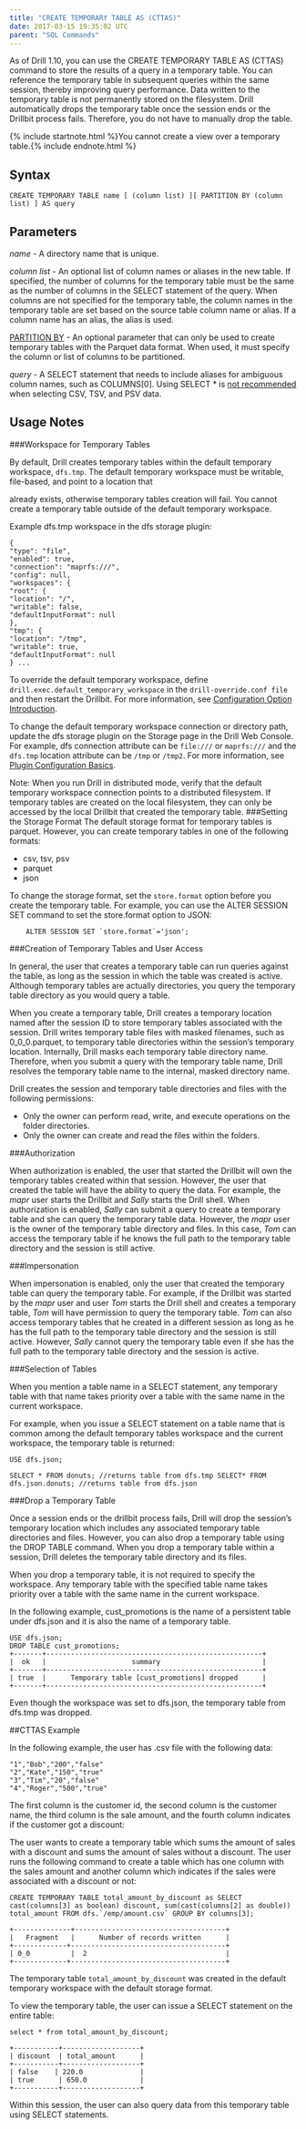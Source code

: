```yaml
---
title: "CREATE TEMPORARY TABLE AS (CTTAS)"
date: 2017-03-15 19:35:02 UTC
parent: "SQL Commands"
---
```

As of Drill 1.10, you can use the CREATE TEMPORARY TABLE AS (CTTAS) command to store the results of a query in a temporary table. You can reference the temporary table in subsequent queries within the same session, thereby improving query performance. Data written to the temporary table is not permanently stored on the filesystem. Drill automatically drops the temporary table once the session ends or the Drillbit process fails. Therefore, you do not have to manually drop the table.

{% include startnote.html %}You cannot create a view over a temporary table.{% include endnote.html %}

## Syntax

    CREATE TEMPORARY TABLE name [ (column list) ][ PARTITION BY (column list) ] AS query

## Parameters ##
*name* - A directory name that is unique.  
  
*column list* - An optional list of column names or aliases in the new table. If specified, the number of columns for the temporary table must be the same as the number of columns in the SELECT statement of the query. When columns are not specified for the temporary table, the column names in the temporary table are set based on the source table column name or alias. If a column name has an alias, the alias is used.

[PARTITION BY]({{site.baseurl}}/docs/partition-by-clause) - An optional parameter that can only be used to create temporary tables with the Parquet data format. When used, it must specify the column or list of columns to be partitioned.

*query* - A SELECT statement that needs to include aliases for ambiguous column names, such as COLUMNS[0]. Using SELECT * is [not recommended]({{site.baseurl}}/docs/text-files-csv-tsv-psv/#tips-for-performant-querying) when selecting CSV, TSV, and PSV data.
  
## Usage Notes

###Workspace for Temporary Tables

By default, Drill creates temporary tables within the default temporary workspace, `dfs.tmp`. The default temporary workspace must be writable, file-based, and point to a location that

already exists, otherwise temporary tables creation will fail. You cannot create a temporary table outside of the default temporary workspace.

Example dfs.tmp workspace in the dfs storage plugin:

	{
	"type": "file",
	"enabled": true,
	"connection": "maprfs:///",
	"config": null,
	"workspaces": {
	"root": {
	"location": "/",
	"writable": false,
	"defaultInputFormat": null
	},
	"tmp": {
	"location": "/tmp",
	"writable": true,
	"defaultInputFormat": null
	} ...
To override the default temporary workspace, define `drill.exec.default_temporary_workspace` in the `drill-override.conf file` and then restart the Drillbit. For more information, see [Configuration Option Introduction]({{site.baseurl}}/docs/configuration-options-introduction/#system-options).

To change the default temporary workspace connection or directory path, update the dfs storage plugin on the Storage page in the Drill Web Console. For example, dfs connection attribute can be `file:///` or `maprfs:///` and the `dfs.tmp` location attribute can be `/tmp` or `/tmp2`. For more information, see [Plugin Configuration Basics]({{site.baseurl}}/docs/plugin-configuration-basics).

Note: When you run Drill in distributed mode, verify that the default temporary workspace connection points to a distributed filesystem. If temporary tables are created on the local filesystem, they can only be accessed by the local Drillbit that created the temporary table.
###Setting the Storage Format
The default storage format for temporary tables is parquet. However, you can create temporary tables in one of the following formats:

* csv, tsv, psv
* parquet
* json 

To change the storage format, set the `store.format` option before you create the temporary table. For example, you can use the ALTER SESSION SET command to set the store.format option to JSON:

		ALTER SESSION SET `store.format`='json';

###Creation of Temporary Tables and User Access

In general, the user that creates a temporary table can run queries against the table, as long as the session in which the table was created is active. Although temporary tables are actually directories, you query the temporary table directory as you would query a table.

When you create a temporary table, Drill creates a temporary location named after the session ID to store temporary tables associated with the session. Drill writes temporary table files with masked filenames, such as 0_0_0.parquet, to temporary table directories within the session’s temporary location. Internally, Drill masks each temporary table directory name. Therefore, when you submit a query with the temporary table name, Drill resolves the temporary table name to the internal, masked directory name. 

Drill creates the session and temporary table directories and files with the following permissions:

* Only the owner can perform read, write, and execute operations on the folder directories.
* Only the owner can create and read the files within the folders.

###Authorization

When authorization is enabled, the user that started the Drillbit will own the temporary tables created within that session. However, the user that created the table will have the ability to query the data. For example, the *mapr* user starts the Drillbit and *Sally* starts the Drill shell. When authorization is enabled, *Sally* can submit a query to create a temporary table and she can query the temporary table data. However, the *mapr* user is the owner of the temporary table directory and files. In this case, *Tom* can access the temporary table if he knows the full path to the temporary table directory and the session is still active.

###Impersonation

When impersonation is enabled, only the user that created the temporary table can query the temporary table. For example, if the Drillbit was started by the *mapr* user and user *Tom* starts the Drill shell and creates a temporary table, *Tom* will have permission to query the temporary table. *Tom* can also access temporary tables that he created in a different session as long as he has the full path to the temporary table directory and the session is still active. However, *Sally* cannot query the temporary table even if she has the full path to the temporary table directory and the session is active.

###Selection of Tables

When you mention a table name in a SELECT statement, any temporary table with that name takes priority over a table with the same name in the current workspace.

For example, when you issue a SELECT statement on a table name that is common among the default temporary tables workspace and the current workspace, the temporary table is returned:

	USE dfs.json;

	SELECT * FROM donuts; //returns table from dfs.tmp SELECT* FROM dfs.json.donuts; //returns table from dfs.json

###Drop a Temporary Table

Once a session ends or the drillbit process fails, Drill will drop the session’s temporary location which includes any associated temporary table directories and files. However, you can also drop a temporary table using the DROP TABLE command. When you drop a temporary table within a session, Drill deletes the temporary table directory and its files.

When you drop a temporary table, it is not required to specify the workspace. Any temporary table with the specified table name takes priority over a table with the same name in the current workspace.

In the following example, cust_promotions is the name of a persistent table under dfs.json and it is also the name of a temporary table.

	USE dfs.json; 
	DROP TABLE cust_promotions; 
	+-------+-----------------------------------------------------+
	|  ok   |                     summary                         |
	+-------+-----------------------------------------------------+
	| true  |      Temporary table [cust_promotions] dropped      |
	+-------+-----------------------------------------------------+

Even though the workspace was set to dfs.json, the temporary table from dfs.tmp was dropped.

##CTTAS Example

In the following example, the user has .csv file with the following data:

	"1","Bob","200","false"
	"2","Kate","150","true" 
	"3","Tim","20","false" 
	"4","Roger","500","true"

The first column is the customer id, the second column is the customer name, the third column is the sale amount, and the fourth column indicates if the customer got a discount:

The user wants to create a temporary table which sums the amount of sales with a discount and sums the amount of sales without a discount. The user runs the following command to create a table which has one column with the sales amount and another column which indicates if the sales were associated with a discount or not:

	CREATE TEMPORARY TABLE total_amount_by_discount as SELECT cast(columns[3] as boolean) discount, sum(cast(columns[2] as double)) total_amount FROM dfs.`/emp/amount.csv` GROUP BY columns[3];
		
    +--------------+-------------------------------------+ 
	|   Fragment   |      Number of records written      | 
	+-------------+--------------------------------------+ 
	| 0_0          |  2                                  | 
	+-------------+--------------------------------------+

The temporary table `total_amount_by_discount` was created in the default temporary workspace with the default storage format.

To view the temporary table, the user can issue a SELECT statement on the entire table:

	select * from total_amount_by_discount;

	+-----------+-------------------+ 
	| discount  | total_amount      |
	+-----------+-------------------+ 
	| false    | 220.0              |
	| true      | 650.0             | 
	+-----------+-------------------+

Within this session, the user can also query data from this temporary table using SELECT statements.